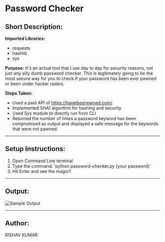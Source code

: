 # Password Checker
## Short Description:
**Imported Libraries:**
- requests
- hashlib
- sys


**Purpose:**
It's an actual tool that I use day to day for security reasons, not just any silly dumb password checker. This is legitimately going to be the most secure way for you to check if your password has been ever pawned or been under hacker radars.


**Steps Taken:**
- Used a paid API of https://haveibeenpwned.com/
- Implemented SHA1 algorithm for hashing and security
- Used Sys module to directly run from CLI
- Returned the number of times a password keyword has been compromised as output and displayed a safe message for the keywords that were not pawned.

------------
## Setup Instructions:
1. Open Command Line terminal
2. Type the command: 'python password-checker.py {your password}'
3. Hit Enter and see the magic!!

------------

## Output:
![Sample Output](/Images/Output.png)


------------

## Author:
RISHAV KUMAR
